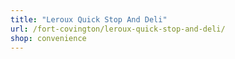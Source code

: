 ```yaml
---
title: "Leroux Quick Stop And Deli"
url: /fort-covington/leroux-quick-stop-and-deli/
shop: convenience
---
```


